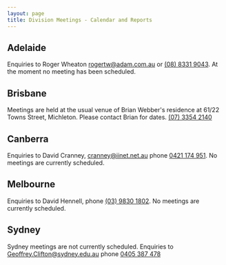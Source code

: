 ```yaml
---
layout: page
title: Division Meetings - Calendar and Reports
---
```

## Adelaide

Enquiries to Roger Wheaton <rogertw@adam.com.au> or [(08)&nbsp;8331&nbsp;9043](tel:+61883319043).
At the moment no meeting has been scheduled.

## Brisbane

Meetings are held at the usual venue of Brian Webber's residence at 61/22 Towns Street, Michleton. Please contact Brian for dates.
[(07)&nbsp;3354&nbsp;2140](tel:+61733542140)

## Canberra

Enquiries to David Cranney, <cranney@iinet.net.au> phone [0421&nbsp;174&nbsp;951](tel:+61421174951).
No meetings are currently scheduled.

## Melbourne

Enquiries to David Hennell, phone [(03)&nbsp;9830&nbsp;1802](tel:+61398301802).
No meetings are currently scheduled.

## Sydney

Sydney meetings are not currently scheduled. Enquiries to <Geoffrey.Clifton@sydney.edu.au> phone [0405&nbsp;387&nbsp;478](tel:+61405387478)
